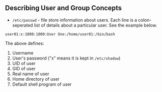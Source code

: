## Describing User and Group Concepts

* `/etc/passwd` - file store information about users. Each line is a colon-seperated list of details about a particular user. See the example below.

`user01:x:1000:1000:User One:/home/user01:/bin/bash`

The above defines:

1. Username
1. User's password ("x" means it is kept in `/etc/shadow`)
1. UID of user
1. GID of user
1. Real name of user
1. Home directory of user
1. Default shell program of user


